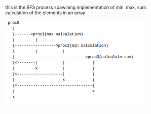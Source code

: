 this is the BFS process spawining implementation of min, max, sum calculation of the elements in an array


![DFS processes](https://raw.githubusercontent.com/CMitropoulos/IntroCS-Rutgers/master/code/PartC/images/partC.png "DFS processes")

